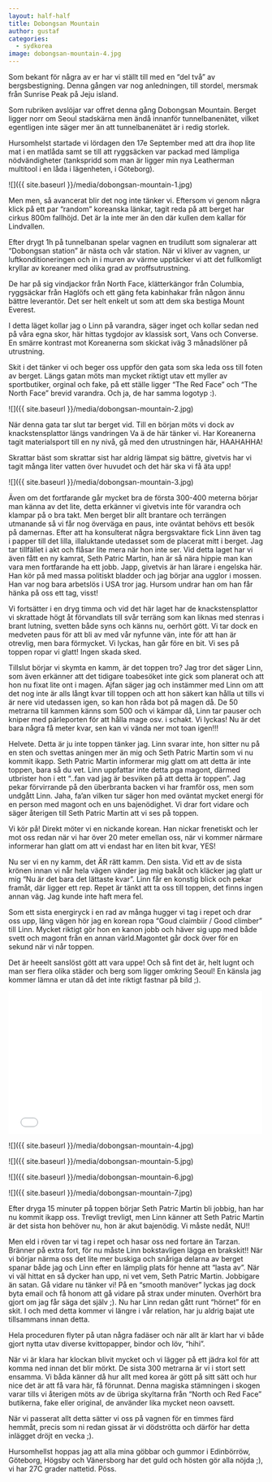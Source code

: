 ```yaml
---
layout: half-half
title: Dobongsan Mountain
author: gustaf
categories:
  - sydkorea
image: dobongsan-mountain-4.jpg
---
```


Som bekant för några av er har vi ställt till med en “del två” av bergsbestigning. Denna gången var nog anledningen, till stordel, mersmak från Sunrise Peak på Jeju island.

Som rubriken avslöjar var offret denna gång Dobongsan Mountain. Berget ligger norr om Seoul stadskärna men ändå innanför tunnelbanenätet, vilket egentligen inte säger mer än att tunnelbanenätet är i redig storlek.

Hursomhelst startade vi lördagen den 17e September med att dra ihop lite mat i en matlåda samt se till att ryggsäcken var packad med lämpliga nödvändigheter (tankspridd som man är ligger min nya Leatherman multitool i en låda i lägenheten, i Göteborg).

![]({{ site.baseurl }}/media/dobongsan-mountain-1.jpg)

Men men, så avancerat blir det nog inte tänker vi. Eftersom vi genom några klick på ett par “random” koreanska länkar, tagit reda på att berget har cirkus 800m fallhöjd. Det är la inte mer än den där kullen dem kallar för Lindvallen.

Efter drygt 1h på tunnelbanan spelar vagnen en trudilutt som signalerar att “Dobongsan station” är nästa och vår station. När vi kliver av vagnen, ur luftkonditioneringen och in i muren av värme upptäcker vi att det fullkomligt kryllar av koreaner med olika grad av proffsutrustning.

De har på sig vindjackor från North Face, klätterkängor från Columbia, ryggsäckar från Haglöfs och ett gäng feta kabinhakar från någon ännu bättre leverantör. Det ser helt enkelt ut som att dem ska bestiga Mount Everest.

I detta läget kollar jag o Linn på varandra, säger inget och kollar sedan ned på våra egna skor, här hittas tygdojor av klassisk sort, Vans och Converse. En smärre kontrast mot Koreanerna som skickat iväg 3 månadslöner på utrustning.

Skit i det tänker vi och beger oss uppför den gata som ska leda oss till foten av berget. Längs gatan möts man mycket riktigt utav ett myller av sportbutiker, orginal och fake, på ett ställe ligger “The Red Face” och “The North Face” brevid varandra. Och ja, de har samma logotyp :).

![]({{ site.baseurl }}/media/dobongsan-mountain-2.jpg)

När denna gata tar slut tar berget vid. Till en början möts vi dock av knackstensplattor längs vandringen Va ä de här tänker vi. Har Koreanerna tagit materialsport till en ny nivå, gå med den utrustningen här, HAAHAHHA!

Skrattar bäst som skrattar sist har aldrig lämpat sig bättre, givetvis har vi tagit många liter vatten över huvudet och det här ska vi få äta upp!

![]({{ site.baseurl }}/media/dobongsan-mountain-3.jpg)

Även om det fortfarande går mycket bra de första 300-400 meterna börjar man känna av det lite, detta erkänner vi givetvis inte för varandra och klampar på o bra takt. Men berget blir allt brantare och terrängen utmanande så vi får nog överväga en paus, inte oväntat behövs ett besök på damernas. Efter att ha konsulterat några bergsvaktare fick Linn även tag i papper till det lilla, illaluktande utedasset som de placerat mitt i berget. Jag tar tillfället i akt och flåsar lite mera när hon inte ser. Vid detta laget har vi även fått en ny kamrat, Seth Patric Martin, han är så nära hippie man kan vara men fortfarande ha ett jobb. Japp, givetvis är han lärare i engelska här. Han kör på med massa politiskt bladder och jag börjar ana ugglor i mossen. Han var nog bara arbetslös i USA tror jag. Hursom undrar han om han får hänka på oss ett tag, visst!

Vi fortsätter i en dryg timma och vid det här laget har de knackstensplattor vi skrattade högt åt förvandlats till svår terräng som kan liknas med stenras i brant lutning, svetten både syns och känns nu, oerhört gött. Vi tar dock en medveten paus för att bli av med vår nyfunne vän, inte för att han är otrevlig, men bara förmycket. Vi lyckas, han går före en bit. Vi ses på toppen ropar vi glatt! Ingen skada sked.

Tillslut börjar vi skymta en kamm, är det toppen tro? Jag tror det säger Linn, som även erkänner att det tidigare toabesöket inte gick som planerat och att hon nu fixat lite ont i magen. Ajfan säger jag och instämmer med Linn om att det nog inte är alls långt kvar till toppen och att hon säkert kan hålla ut tills vi är nere vid utedassen igen, so kan hon råda bot på magen då. De 50 metrarna till kammen känns som 500 och vi kämpar då, Linn tar pauser och kniper med pärleporten för att hålla mage osv. i schakt. Vi lyckas! Nu är det bara några få meter kvar, sen kan vi vända ner mot toan igen!!!

Helvete. Detta är ju inte toppen tänker jag. Linn svarar inte, hon sitter nu på en sten och svettas aningen mer än mig och Seth Patric Martin som vi nu kommit ikapp. Seth Patric Martin informerar mig glatt om att detta är inte toppen, bara så du vet. Linn uppfattar inte detta pga magont, därmed utbrister hon i ett “..fan vad jag är besviken på att detta är toppen”. Jag pekar förvirrande på den überbranta backen vi har framför oss, men som undgått Linn. Jaha, fa’an vilken tur säger hon med oväntat mycket energi för en person med magont och en uns bajenödighet. Vi drar fort vidare och säger återigen till Seth Patric Martin att vi ses på toppen.

Vi kör på! Direkt möter vi en nickande korean. Han nickar frenetiskt och ler mot oss redan när vi har över 20 meter emellan oss, när vi kommer närmare informerar han glatt om att vi endast har en liten bit kvar, YES!

Nu ser vi en ny kamm, det ÄR rätt kamm. Den sista. Vid ett av de sista krönen innan vi når hela vägen vänder jag mig bakåt och kläcker jag glatt ur mig “Nu är det bara det lättaste kvar”. Linn får en konstig blick och pekar framåt, där ligger ett rep. Repet är tänkt att ta oss till toppen, det finns ingen annan väg. Jag kunde inte haft mera fel.

Som ett sista energiryck i en rad av många hugger vi tag i repet och drar oss upp, läng vägen hör jag en korean ropa “Goud claimbiir / Good climber” till Linn. Mycket riktigt gör hon en kanon jobb och häver sig upp med både svett och magont från en annan värld.Magontet går dock över för en sekund när vi når toppen.

Det är heeelt sanslöst gött att vara uppe! Och så fint det är, helt lugnt och man ser flera olika städer och berg som ligger omkring Seoul! En känsla jag kommer lämna er utan då det inte riktigt fastnar på bild ;).

<p><iframe src="//player.vimeo.com/video/29526631?title=0&amp;byline=0&amp;portrait=0&amp;color=000000" width="500" height="281" frameborder="0"> </iframe></p>

![]({{ site.baseurl }}/media/dobongsan-mountain-4.jpg)

![]({{ site.baseurl }}/media/dobongsan-mountain-5.jpg)

![]({{ site.baseurl }}/media/dobongsan-mountain-6.jpg)

![]({{ site.baseurl }}/media/dobongsan-mountain-7.jpg)

Efter dryga 15 minuter på toppen börjar Seth Patric Martin bli jobbig, han har nu kommit ikapp oss. Trevligt trevligt, men Linn känner att Seth Patric Martin är det sista hon behöver nu, hon är akut bajenödig. Vi måste nedåt, NU!!

Men eld i röven tar vi tag i repet och hasar oss ned fortare än Tarzan. Bränner på extra fort, för nu måste Linn bokstavligen lägga en brakskit!! När vi börjar närma oss det lite mer buskiga och snåriga delarna av berget spanar både jag och Linn efter en lämplig plats för henne att “lasta av”. När vi väl hittat en så dycker han upp, ni vet vem, Seth Patric Martin. Jobbigare än satan. Gå vidare nu tänker vi! På en “smooth manöver” lyckas jag dock byta email och få honom att gå vidare på strax under minuten. Overhört bra gjort om jag får säga det själv ;). Nu har Linn redan gått runt “hörnet” för en skit. I och med detta kommer vi längre i vår relation, har ju aldrig bajat ute tillsammans innan detta.

Hela proceduren flyter på utan några fadäser och när allt är klart har vi både gjort nytta utav diverse kvittopapper, bindor och löv, “hihi”.

När vi är klara har klockan blivit mycket och vi lägger på ett jädra kol för att komma ned innan det blir mörkt. De sista 300 metrarna är vi i stort sett ensamma. Vi båda känner då hur allt med korea är gött på sitt sätt och hur nice det är att få vara här, få förunnat. Denna magiska stämningen i skogen varar tills vi återigen möts av de übriga skyltarna från “North och Red Face” butikerna, fake eller original, de använder lika mycket neon oavsett.

När vi passerat allt detta sätter vi oss på vagnen för en timmes färd hemmåt, precis som ni redan gissat är vi dödströtta och därför har detta inlägget dröjt en vecka ;).

Hursomhellst hoppas jag att alla mina göbbar och gummor i Edinbörröw, Göteborg, Högsby och Vänersborg har det guld och hösten gör alla nöjda ;), vi har 27C grader nattetid. Pöss.